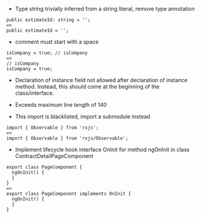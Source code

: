 + Type string trivially inferred from a string literal, remove type annotation
```
public estimateId: string = ''; 
=> 
public estimateId = '';
```

+ comment must start with a space
```
isCompany = true; // isCompany
=>
// isCompany
isCompany = true; 
```
+ Declaration of instance field not allowed after declaration of instance method. Instead, this should come at the beginning of the class/interface.

+ Exceeds maximum line length of 140

+ This import is blacklisted, import a submodule instead  
```
import { Observable } from 'rxjs';
=>
import { Observable } from 'rxjs/Observable';
```

+  Implement lifecycle hook interface OnInit for method ngOnInit in class ContractDetailPageComponent
```
export class PageComponent {
  ngOnInit() {
  }
}
=>
export class PageComponent implements OnInit {
  ngOnInit() {
  }
}
```

